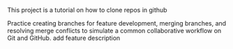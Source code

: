 
This project is a tutorial on how to clone repos in github

Practice creating branches for feature development, merging branches, and resolving merge conflicts to simulate a common collaborative workflow on Git and GitHub.
add feature description
